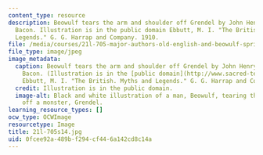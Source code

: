 ```yaml
---
content_type: resource
description: Beowulf tears the arm and shoulder off Grendel by John Henry Frederick
  Bacon. Illustration is in the public domain Ebbutt, M. I. "The British. Myths and
  Legends." G. G. Harrap and Company. 1910.
file: /media/courses/21l-705-major-authors-old-english-and-beowulf-spring-2014/0fcee92a489bf294cf446a142cd8c14a_21l-705s14.jpg
file_type: image/jpeg
image_metadata:
  caption: Beowulf tears the arm and shoulder off Grendel by John Henry Frederick
    Bacon. (Illustration is in the [public domain](http://www.sacred-texts.com/neu/eng/hml/hml05.htm).
    Ebbutt, M. I. "The British. Myths and Legends." G. G. Harrap and Company. 1910.)
  credit: Illustration is in the public domain.
  image-alt: Black and white illustration of a man, Beowulf, tearing the arm and shoulder
    off a monster, Grendel.
learning_resource_types: []
ocw_type: OCWImage
resourcetype: Image
title: 21l-705s14.jpg
uid: 0fcee92a-489b-f294-cf44-6a142cd8c14a
---
```

